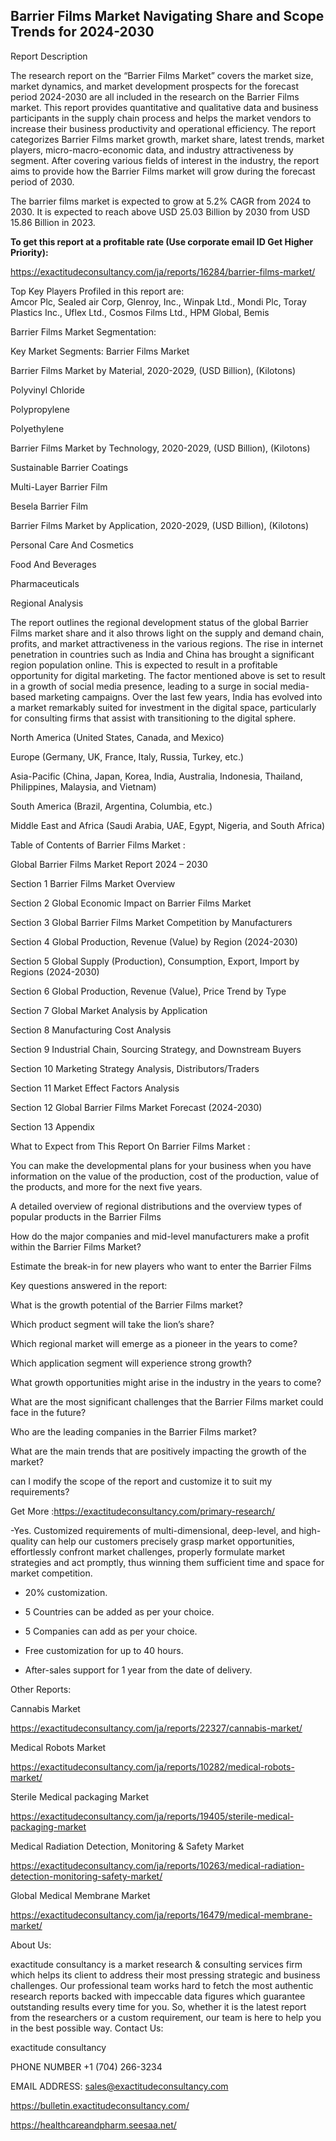 ## Barrier Films Market Navigating Share and Scope Trends for 2024-2030

Report Description

The research report on the “Barrier Films Market” covers the market size, market dynamics, and market development prospects for the forecast period 2024-2030 are all included in the research on the Barrier Films market. This report provides quantitative and qualitative data and business participants in the supply chain process and helps the market vendors to increase their business productivity and operational efficiency. The report categorizes Barrier Films market growth, market share, latest trends, market players, micro-macro-economic data, and industry attractiveness by segment. After covering various fields of interest in the industry, the report aims to provide how the Barrier Films market will grow during the forecast period of 2030.

The barrier films market is expected to grow at 5.2% CAGR from 2024 to 2030. It is expected to reach above USD 25.03 Billion by 2030 from USD 15.86 Billion in 2023.

**To get this report at a profitable rate (Use corporate email ID Get Higher Priority):**

https://exactitudeconsultancy.com/ja/reports/16284/barrier-films-market/

Top Key Players Profiled in this report are:                                                                               
Amcor Plc, Sealed air Corp, Glenroy, Inc., Winpak Ltd., Mondi Plc, Toray Plastics Inc., Uflex Ltd., Cosmos Films Ltd., HPM Global, Bemis

Barrier Films Market Segmentation:

Key Market Segments: Barrier Films Market

Barrier Films Market by Material, 2020-2029, (USD Billion), (Kilotons)

Polyvinyl Chloride

Polypropylene

Polyethylene

Barrier Films Market by Technology, 2020-2029, (USD Billion), (Kilotons)

Sustainable Barrier Coatings

Multi-Layer Barrier Film

Besela Barrier Film

Barrier Films Market by Application, 2020-2029, (USD Billion), (Kilotons)

Personal Care And Cosmetics

Food And Beverages

Pharmaceuticals

Regional Analysis

The report outlines the regional development status of the global Barrier Films market share and it also throws light on the supply and demand chain, profits, and market attractiveness in the various regions. The rise in internet penetration in countries such as India and China has brought a significant region population online. This is expected to result in a profitable opportunity for digital marketing. The factor mentioned above is set to result in a growth of social media presence, leading to a surge in social media-based marketing campaigns. Over the last few years, India has evolved into a market remarkably suited for investment in the digital space, particularly for consulting firms that assist with transitioning to the digital sphere.

North America (United States, Canada, and Mexico)

Europe (Germany, UK, France, Italy, Russia, Turkey, etc.)

Asia-Pacific (China, Japan, Korea, India, Australia, Indonesia, Thailand, Philippines, Malaysia, and Vietnam)

South America (Brazil, Argentina, Columbia, etc.)

Middle East and Africa (Saudi Arabia, UAE, Egypt, Nigeria, and South Africa)

Table of Contents of Barrier Films Market :

Global Barrier Films Market Report 2024 – 2030

Section 1 Barrier Films Market Overview

Section 2 Global Economic Impact on Barrier Films Market

Section 3 Global Barrier Films Market Competition by Manufacturers

Section 4 Global Production, Revenue (Value) by Region (2024-2030)

Section 5 Global Supply (Production), Consumption, Export, Import by Regions (2024-2030)

Section 6 Global Production, Revenue (Value), Price Trend by Type

Section 7 Global Market Analysis by Application

Section 8 Manufacturing Cost Analysis

Section 9 Industrial Chain, Sourcing Strategy, and Downstream Buyers

Section 10 Marketing Strategy Analysis, Distributors/Traders

Section 11 Market Effect Factors Analysis

Section 12 Global Barrier Films Market Forecast (2024-2030)

Section 13 Appendix

What to Expect from This Report On Barrier Films Market :

You can make the developmental plans for your business when you have information on the value of the production, cost of the production, value of the products, and more for the next five years.

A detailed overview of regional distributions and the overview types of popular products in the Barrier Films

How do the major companies and mid-level manufacturers make a profit within the Barrier Films Market?

Estimate the break-in for new players who want to enter the Barrier Films

Key questions answered in the report:

What is the growth potential of the Barrier Films market?

Which product segment will take the lion’s share?

Which regional market will emerge as a pioneer in the years to come?

Which application segment will experience strong growth?

What growth opportunities might arise in the industry in the years to come?

What are the most significant challenges that the Barrier Films market could face in the future?

Who are the leading companies in the Barrier Films market?

What are the main trends that are positively impacting the growth of the market?

can I modify the scope of the report and customize it to suit my requirements?

Get More :https://exactitudeconsultancy.com/primary-research/

-Yes. Customized requirements of multi-dimensional, deep-level, and high-quality can help our customers precisely grasp market opportunities, effortlessly confront market challenges, properly formulate market strategies and act promptly, thus winning them sufficient time and space for market competition.

- 20% customization.

- 5 Countries can be added as per your choice.

- 5 Companies can add as per your choice.

- Free customization for up to 40 hours.

- After-sales support for 1 year from the date of delivery.

Other Reports:

Cannabis  Market

https://exactitudeconsultancy.com/ja/reports/22327/cannabis-market/

Medical Robots  Market

https://exactitudeconsultancy.com/ja/reports/10282/medical-robots-market/

Sterile Medical packaging Market

https://exactitudeconsultancy.com/ja/reports/19405/sterile-medical-packaging-market

Medical Radiation Detection, Monitoring & Safety  Market

https://exactitudeconsultancy.com/ja/reports/10263/medical-radiation-detection-monitoring-safety-market/

Global Medical Membrane  Market

https://exactitudeconsultancy.com/ja/reports/16479/medical-membrane-market/

About Us:

exactitude consultancy is a market research & consulting services firm which helps its client to address their most pressing strategic and business challenges. Our professional team works hard to fetch the most authentic research reports backed with impeccable data figures which guarantee outstanding results every time for you. So, whether it is the latest report from the researchers or a custom requirement, our team is here to help you in the best possible way.
Contact Us:

exactitude consultancy

PHONE NUMBER +1 (704) 266-3234

EMAIL ADDRESS: sales@exactitudeconsultancy.com

https://bulletin.exactitudeconsultancy.com/

https://healthcareandpharm.seesaa.net/
